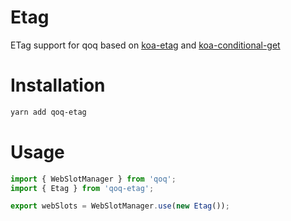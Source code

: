 # Etag
ETag support for qoq based on [koa-etag](https://github.com/koajs/etag) and [koa-conditional-get](https://github.com/koajs/conditional-get)

# Installation

```bash
yarn add qoq-etag
```

# Usage
```typescript
import { WebSlotManager } from 'qoq';
import { Etag } from 'qoq-etag';

export webSlots = WebSlotManager.use(new Etag());
```
